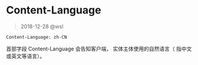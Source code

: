 # Content-Language

> 2018-12-28 @wsl

```
Content-Language: zh-CN
```

首部字段 Content-Language 会告知客户端， 实体主体使用的自然语言（ 指中文或英文等语言）。

